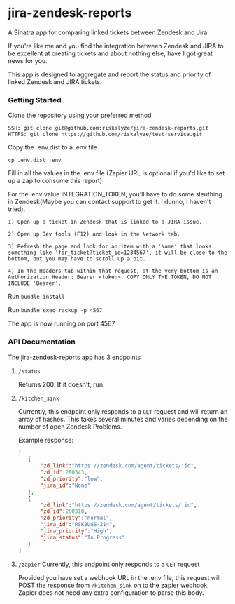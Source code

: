 # jira-zendesk-reports
A Sinatra app for comparing linked tickets between Zendesk and Jira

If you're like me and you find the integration between Zendesk and JIRA to be excellent at creating tickets and about nothing else, have I got great news for you.

This app is designed to aggregate and report the status and priority of linked Zendesk and JIRA tickets.

### Getting Started

Clone the repository using your preferred method

    SSH: git clone git@github.com:riskalyze/jira-zendesk-reports.git
    HTTPS: git clone https://github.com/riskalyze/test-service.git

Copy the .env.dist to a .env file

    cp .env.dist .env

Fill in all the values in the .env file (Zapier URL is optional if you'd like to set up a zap to consume this report)

For the .env value INTEGRATION_TOKEN, you'll have to do some sleuthing in Zendesk(Maybe you can contact support to get it. I dunno, I haven't tried).

    1) Open up a ticket in Zendesk that is linked to a JIRA issue.

    2) Open up Dev tools (F12) and look in the Network tab.

    3) Refresh the page and look for an item with a 'Name' that looks something like 'for_ticket?ticket_id=1234567', it will be close to the bottom, but you may have to scroll up a bit.

    4) In the Headers tab within that request, at the very bottom is an Authorization Header: Bearer <token>. COPY ONLY THE TOKEN, DO NOT INCLUDE 'Bearer'.

Run `bundle install`

Run `bundle exec rackup -p 4567`

The app is now running on port 4567

### API Documentation
The jira-zendesk-reports app has 3 endpoints

1) `/status`

    Returns 200. If it doesn't, run.

2) `/kitchen_sink`

    Currently, this endpoint only responds to a `GET` request and will return an array of hashes. This takes several minutes and varies depending on the number of open Zendesk Problems.

    Example response:

     ```json
     [
        {
            "zd_link":"https://zendesk.com/agent/tickets/:id",
            "zd_id":280543,
            "zd_priority":"low",
            "jira_id":"None"
        },
        {
            "zd_link":"https://zendesk.com/agent/tickets/:id",
            "zd_id":280310,
            "zd_priority":"normal",
            "jira_id":"RSKBUGS-214",
            "jira_priority":"High",
            "jira_status":"In Progress"
        }
     ]
     ```

3) `/zapier`
    Currently, this endpoint only responds to a `GET` request

    Provided you have set a webhook URL in the .env file, this request will POST the response from `/kitchen_sink` on to the zapier webhook. Zapier does not need any extra configuration to parse this body.
